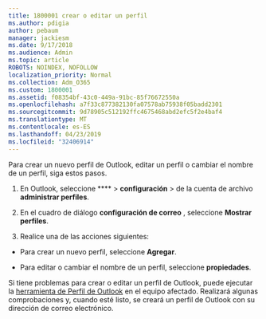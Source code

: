 ```yaml
---
title: 1800001 crear o editar un perfil
ms.author: pdigia
author: pebaum
manager: jackiesm
ms.date: 9/17/2018
ms.audience: Admin
ms.topic: article
ROBOTS: NOINDEX, NOFOLLOW
localization_priority: Normal
ms.collection: Adm_O365
ms.custom: 1800001
ms.assetid: f08354bf-43c0-449a-91bc-85f76672550a
ms.openlocfilehash: a7f33c877382130fa07578ab75938f05badd2301
ms.sourcegitcommit: 9d78905c512192ffc4675468abd2efc5f2e4baf4
ms.translationtype: MT
ms.contentlocale: es-ES
ms.lasthandoff: 04/23/2019
ms.locfileid: "32406914"
---
```

Para crear un nuevo perfil de Outlook, editar un perfil o cambiar el nombre de un perfil, siga estos pasos.
  
1. En Outlook, seleccione **** \> **configuración** \> de la cuenta de archivo **administrar perfiles**.
    
2. En el cuadro de diálogo **configuración de correo** , seleccione **Mostrar perfiles**.
    
3. Realice una de las acciones siguientes:
    
  - Para crear un nuevo perfil, seleccione **Agregar**.
    
  - Para editar o cambiar el nombre de un perfil, seleccione **propiedades**.
    
Si tiene problemas para crear o editar un perfil de Outlook, puede ejecutar la [herramienta de Perfil de Outlook](https://aka.ms/SaRA-OutlookSetupProfile) en el equipo afectado. Realizará algunas comprobaciones y, cuando esté listo, se creará un perfil de Outlook con su dirección de correo electrónico. 
  


